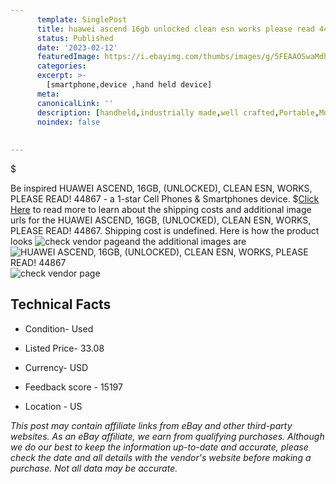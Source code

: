 ```yaml
---
      template: SinglePost
      title: huawei ascend 16gb unlocked clean esn works please read 44867
      status: Published
      date: '2023-02-12'
      featuredImage: https://i.ebayimg.com/thumbs/images/g/5FEAAOSwaMdhqj77/s-l225.jpg
      categories: 
      excerpt: >-
        [smartphone,device ,hand held device]
      meta:
      canonicalLink: ''
      description: [handheld,industrially made,well crafted,Portable,Mobile,Compact,Convenient,Lightweight,Maneuverable,Man-portable,Miniature,Carriable,Hand-held,Light,Holdable,Transportable,Mobile device,Pocket-sized,On-the-go,Wireless,Cordless,Compact size,Convenient size, smartphone,device ,hand held device]
      noindex: false
      
        
---
```

$

Be inspired HUAWEI ASCEND, 16GB, (UNLOCKED), CLEAN ESN, WORKS, PLEASE READ! 44867 - a 1-star Cell Phones & Smartphones device.
$[Click Here](https://www.ebay.com/itm/185197821875?hash=item2b1ea67fb3%3Ag%3A5FEAAOSwaMdhqj77&mkevt=1&mkcid=1&mkrid=711-53200-19255-0&campid=%253CePNCampaignId%253E&customid=%253CreferenceId%253E&toolid=10049) to read more to learn about the shipping costs and additional image urls for the HUAWEI ASCEND, 16GB, (UNLOCKED), CLEAN ESN, WORKS, PLEASE READ! 44867. Shipping cost is undefined. Here is how the product looks ![check vendor page](https://i.ebayimg.com/thumbs/images/g/5FEAAOSwaMdhqj77/s-l225.jpg)and the additional images are![HUAWEI ASCEND, 16GB, (UNLOCKED), CLEAN ESN, WORKS, PLEASE READ! 44867](https://i.ebayimg.com/images/g/5FEAAOSwaMdhqj77/s-l1600.jpg)![check vendor page](https://origin-galleryplus.ebayimg.com/ws/web/185197821875_2_0_1/225x225.jpg,https://origin-galleryplus.ebayimg.com/ws/web/185197821875_3_0_1/225x225.jpg)



 ## Technical Facts 



     
      

 - Condition- Used 


      

 - Listed Price- 33.08 


      

 - Currency- USD 


      

 - Feedback score - 15197 


      

 - Location - US 


      
      

 *_This post may contain affiliate links from eBay and other third-party websites. As an eBay affiliate, we earn from qualifying purchases. Although we do our best to keep the information up-to-date and accurate, please check the date and all details with the vendor's website before making a purchase. Not all data may be accurate._*







